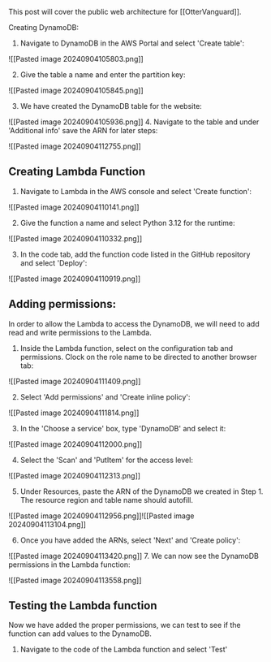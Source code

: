 This post will cover the public web architecture for [[OtterVanguard]].

Creating DynamoDB:
1. Navigate to DynamoDB in the AWS Portal and select 'Create table':

![[Pasted image 20240904105803.png]]

2. Give the table a name and enter the partition key:

![[Pasted image 20240904105845.png]]

3. We have created the DynamoDB table for the website:

![[Pasted image 20240904105936.png]]
4. Navigate to the table and under 'Additional info' save the ARN for later steps:

![[Pasted image 20240904112755.png]]

## Creating Lambda Function
1. Navigate to Lambda in the AWS console and select 'Create function':

![[Pasted image 20240904110141.png]]

2. Give the function a name and select Python 3.12 for the runtime:

![[Pasted image 20240904110332.png]]

3. In the code tab, add the function code listed in the GitHub repository and select 'Deploy':

![[Pasted image 20240904110919.png]]

## Adding permissions:

In order to allow the Lambda to access the DynamoDB, we will need to add read and write permissions to the Lambda.

1. Inside the Lambda function, select on the configuration tab and permissions. Clock on the role name to be directed to another browser tab:

![[Pasted image 20240904111409.png]]

2. Select 'Add permissions' and 'Create inline policy':

![[Pasted image 20240904111814.png]]

3. In the 'Choose a service' box, type 'DynamoDB' and select it:

![[Pasted image 20240904112000.png]]

4. Select the 'Scan' and 'PutItem' for the access level:

![[Pasted image 20240904112313.png]]

5. Under Resources, paste the ARN of the DynamoDB we created in Step 1. The resource region and table name should autofill. 

![[Pasted image 20240904112956.png]]![[Pasted image 20240904113104.png]]

6. Once you have added the ARNs, select 'Next' and 'Create policy':

![[Pasted image 20240904113420.png]]
7. We can now see the DynamoDB permissions in the Lambda function:

![[Pasted image 20240904113558.png]]


## Testing the Lambda function
Now we have added the proper permissions, we can test to see if the function can add values to the DynamoDB.

1. Navigate to the code of the Lambda function and select 'Test'
